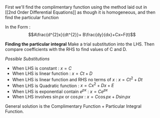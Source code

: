 First we'll find the complimentary function using the method laid out in [[2nd Order Differential Equations]] as though it is homogeneous, and then find the particular function

In the Form : $$A\frac{d^{2}x}{dt^{2}}+ B\frac{dy}{dx}+Cx=F(t)$$

**Finding the particular integral**
Make a trial substitution into the LHS. Then compare coefficients with the RHS to find values of C and D.

*Possible Substitutions*
- When LHS is constant : $x=C$
- When LHS is linear function : $x = Ct + D$
- When LHS is linear function and RHS no terms of $x$ : $x=Ct^{2}+Dt$
- When LHS is Quadratic function : $x=Cx^{2}+Dx+E$
- When LHS is exponential contain $e^{px}$ : $x=Ce^{px}$
- When LHS involves $\sin px$ or $\cos px$ : $x=C\cos px+D\sin px$

General solution is the Complimentary Function + Particular Integral Function.